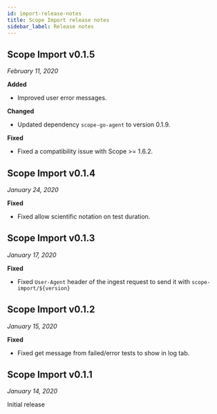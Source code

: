 ```yaml
---
id: import-release-notes
title: Scope Import release notes
sidebar_label: Release notes
---
```



## Scope Import v0.1.5

*February 11, 2020*

**Added**
- Improved user error messages.

**Changed**
- Updated dependency `scope-go-agent` to version 0.1.9.

**Fixed**
- Fixed a compatibility issue with Scope >= 1.6.2.


## Scope Import v0.1.4

*January 24, 2020*

**Fixed**
- Fixed allow scientific notation on test duration.



## Scope Import v0.1.3

*January 17, 2020*

**Fixed**
- Fixed `User-Agent` header of the ingest request to send it with `scope-import/${version}`


## Scope Import v0.1.2

*January 15, 2020*

**Fixed**
- Fixed get message from failed/error tests to show in log tab.


## Scope Import v0.1.1

*January 14, 2020*

Initial release






